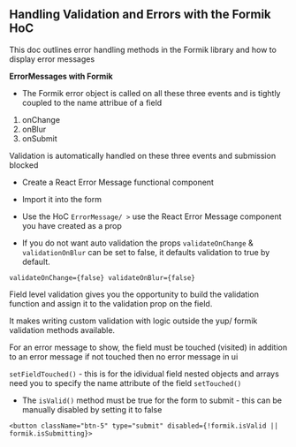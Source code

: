 ## Handling Validation and Errors with the Formik HoC

This doc outlines error handling methods in the Formik library and how to display error messages

**ErrorMessages with Formik**

- The Formik error object is called on all these three events and is tightly coupled to the name attribue of a field

1.  onChange
2.  onBlur
3.  onSubmit

Validation is automatically handled on these three events and submission blocked

- Create a React Error Message functional component
- Import it into the form
- Use the HoC `ErrorMessage/ >` use the React Error Message component you have created as a prop

- If you do not want auto validation the props `validateOnChange` & `validationOnBlur` can be set to false, it defaults validation to true by default.

```
validateOnChange={false} validateOnBlur={false}
```

Field level validation gives you the opportunity to build the validation function and assign it to the validation prop on the field.

It makes writing custom validation with logic outside the yup/ formik validation methods available.

For an error message to show, the field must be touched (visited) in addition to an error message if not touched then no error message in ui

`setFieldTouched()` - this is for the idividual field nested objects and arrays need you to specify the name attribute of the field `setTouched()`

- The `isValid()` method must be true for the form to submit - this can be manually disabled by setting it to false

```
<button className="btn-5" type="submit" disabled={!formik.isValid || formik.isSubmitting}>
```
